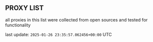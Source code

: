 ## PROXY LIST

all proxies in this list were collected from open sources and tested for functionality

last update: `2025-01-26 23:35:57.062456+00:00` UTC